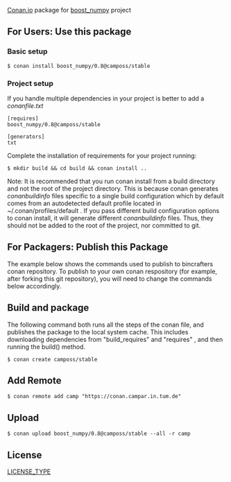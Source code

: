 [Conan.io](https://conan.io) package for [boost_numpy](https://github.com/zeromq/libboost_numpy) project

## For Users: Use this package

### Basic setup

    $ conan install boost_numpy/0.8@camposs/stable

### Project setup

If you handle multiple dependencies in your project is better to add a *conanfile.txt*

    [requires]
    boost_numpy/0.8@camposs/stable

    [generators]
    txt

Complete the installation of requirements for your project running:

    $ mkdir build && cd build && conan install ..

Note: It is recommended that you run conan install from a build directory and not the root of the project directory.  This is because conan generates *conanbuildinfo* files specific to a single build configuration which by default comes from an autodetected default profile located in ~/.conan/profiles/default .  If you pass different build configuration options to conan install, it will generate different *conanbuildinfo* files.  Thus, they should not be added to the root of the project, nor committed to git.

## For Packagers: Publish this Package

The example below shows the commands used to publish to bincrafters conan repository. To publish to your own conan respository (for example, after forking this git repository), you will need to change the commands below accordingly.

## Build and package

The following command both runs all the steps of the conan file, and publishes the package to the local system cache.  This includes downloading dependencies from "build_requires" and "requires" , and then running the build() method.

    $ conan create camposs/stable

## Add Remote

    $ conan remote add camp "https://conan.campar.in.tum.de"

## Upload

    $ conan upload boost_numpy/0.8@camposs/stable --all -r camp

## License
[LICENSE_TYPE](LICENSE)
